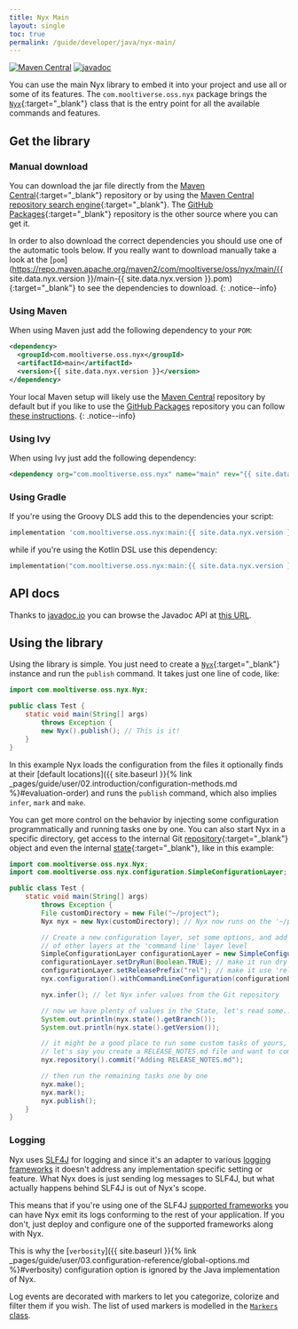 ```yaml
---
title: Nyx Main
layout: single
toc: true
permalink: /guide/developer/java/nyx-main/
---
```


[![Maven Central](https://img.shields.io/maven-central/v/com.mooltiverse.oss.nyx/main.svg?label=Maven%20Central)](https://search.maven.org/search?q=g:%22com.mooltiverse.oss.nyx%22%20AND%20a:%22main%22) [![javadoc](https://javadoc.io/badge2/com.mooltiverse.oss.nyx/main/javadoc.svg)](https://javadoc.io/doc/com.mooltiverse.oss.nyx/main)

You can use the main Nyx library to embed it into your project and use all or some of its features. The `com.mooltiverse.oss.nyx` package brings the [`Nyx`](https://javadoc.io/doc/com.mooltiverse.oss.nyx/main/latest/com/mooltiverse/oss/nyx/Nyx.html){:target="_blank"} class that is the entry point for all the available commands and features.

## Get the library

### Manual download
You can download the jar file directly from the [Maven Central](https://repo.maven.apache.org/maven2/com/mooltiverse/oss/nyx/main/){:target="_blank"} repository or by using the [Maven Central repository search engine](https://search.maven.org/artifact/com.mooltiverse.oss.nyx/main){:target="_blank"}. The [GitHub Packages](https://github.com/mooltiverse/nyx/packages/){:target="_blank"} repository is the other source where you can get it.

In order to also download the correct dependencies you should use one of the automatic tools below. If you really want to download manually take a look at the [`pom`](https://repo.maven.apache.org/maven2/com/mooltiverse/oss/nyx/main/{{ site.data.nyx.version }}/main-{{ site.data.nyx.version }}.pom){:target="_blank"} to see the dependencies to download.
{: .notice--info}

### Using Maven
When using Maven just add the following dependency to your `POM`:

```xml
<dependency>
  <groupId>com.mooltiverse.oss.nyx</groupId>
  <artifactId>main</artifactId>
  <version>{{ site.data.nyx.version }}</version>
</dependency>
```

Your local Maven setup will likely use the [Maven Central](https://repo.maven.apache.org/maven2/com/mooltiverse/oss/nyx/main/) repository by default but if you like to use the [GitHub Packages](https://github.com/mooltiverse/nyx/packages/) repository you can follow [these instructions](https://help.github.com/en/packages/using-github-packages-with-your-projects-ecosystem/configuring-apache-maven-for-use-with-github-packages).
{: .notice--info}

### Using Ivy
When using Ivy just add the following dependency:

```xml
<dependency org="com.mooltiverse.oss.nyx" name="main" rev="{{ site.data.nyx.version }}" />
```

### Using Gradle

If you're using the Groovy DLS add this to the dependencies your script:

```groovy
implementation 'com.mooltiverse.oss.nyx:main:{{ site.data.nyx.version }}'
```

while if you're using the Kotlin DSL use this dependency:

```kotlin
implementation("com.mooltiverse.oss.nyx:main:{{ site.data.nyx.version }}")
```

## API docs

Thanks to [javadoc.io](https://javadoc.io/) you can browse the Javadoc API at [this URL](https://javadoc.io/doc/com.mooltiverse.oss.nyx/main).

## Using the library

Using the library is simple. You just need to create a [`Nyx`](https://javadoc.io/doc/com.mooltiverse.oss.nyx/main/latest/com/mooltiverse/oss/nyx/Nyx.html){:target="_blank"} instance and run the `publish` command. It takes just one line of code, like:

```java
import com.mooltiverse.oss.nyx.Nyx;

public class Test {
    static void main(String[] args)
        throws Exception {
        new Nyx().publish(); // This is it!
    }
}
```

In this example Nyx loads the configuration from the files it optionally finds at their [default locations]({{ site.baseurl }}{% link _pages/guide/user/02.introduction/configuration-methods.md %}#evaluation-order) and runs the `publish` command, which also implies `infer`, `mark` and `make`.

You can get more control on the behavior by injecting some configuration programmatically and running tasks one by one. You can also start Nyx in a specific directory, get access to the internal Git [repository](https://javadoc.io/doc/com.mooltiverse.oss.nyx/main/latest/com/mooltiverse/oss/nyx/git/Repository.html){:target="_blank"} object and even the internal [state](https://javadoc.io/doc/com.mooltiverse.oss.nyx/main/latest/com/mooltiverse/oss/nyx/state/State.html){:target="_blank"}, like in this example:

```java
import com.mooltiverse.oss.nyx.Nyx;
import com.mooltiverse.oss.nyx.configuration.SimpleConfigurationLayer;

public class Test {
    static void main(String[] args)
        throws Exception {
        File customDirectory = new File("~/project"); 
        Nyx nyx = new Nyx(customDirectory); // Nyx now runs on the '~/project' directory

        // Create a new configuration layer, set some options, and add it on top
        // of other layers at the 'command line' layer level
        SimpleConfigurationLayer configurationLayer = new SimpleConfigurationLayer();
        configurationLayer.setDryRun​(Boolean.TRUE); // make it run dry
        configurationLayer.setReleasePrefix​("rel"); // make it use 'rel' as the prefix for generated versions
        nyx.configuration().withCommandLineConfiguration(configurationLayer); // inject the configuration

        nyx.infer(); // let Nyx infer values from the Git repository

        // now we have plenty of values in the State, let's read some...
        System.out.println(nyx.state().getBranch());
        System.out.println(nyx.state().getVersion());

        // it might be a good place to run some custom tasks of yours, i.e. using the Git Repository
        // let's say you create a RELEASE_NOTES.md file and want to commit it
        nyx.repository().commit​("Adding RELEASE_NOTES.md");

        // then run the remaining tasks one by one
        nyx.make();
        nyx.mark();
        nyx.publish();
    }
}
```

### Logging

Nyx uses [SLF4J](http://www.slf4j.org/) for logging and since it's an adapter to various [logging frameworks](http://www.slf4j.org/manual.html#swapping) it doesn't address any implementation specific setting or feature. What Nyx does is just sending log messages to SLF4J, but what actually happens behind SLF4J is out of Nyx's scope.

This means that if you're using one of the SLF4J [supported frameworks](http://www.slf4j.org/manual.html#swapping) you can have Nyx emit its logs conforming to the rest of your application. If you don't, just deploy and configure one of the supported frameworks along with Nyx.

This is why the [`verbosity`]({{ site.baseurl }}{% link _pages/guide/user/03.configuration-reference/global-options.md %}#verbosity) configuration option is ignored by the Java implementation of Nyx.

Log events are decorated with markers to let you categorize, colorize and filter them if you wish. The list of used markers is modelled in the [`Markers` class](https://javadoc.io/doc/com.mooltiverse.oss.nyx/main/latest/com/mooltiverse/oss/nyx/log/Markers.html).
